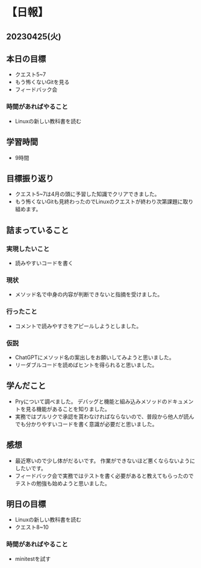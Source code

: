 # 【日報】
## 20230425(火)
## 本日の目標
- クエスト5~7
- もう怖くないGitを見る
- フィードバック会

### 時間があればやること
- Linuxの新しい教科書を読む

## 学習時間
- 9時間
## 目標振り返り
- クエスト5~7は4月の頭に予習した知識でクリアできました。
- もう怖くないGitも見終わったのでLinuxのクエストが終わり次第課題に取り組めます。

## 詰まっていること
### 実現したいこと 
- 読みやすいコードを書く
### 現状
- メソッド名で中身の内容が判断できないと指摘を受けました。
### 行ったこと 
- コメントで読みやすさをアピールしようとしました。
### 仮説
- ChatGPTにメソッド名の案出しをお願いしてみようと思いました。
- リーダブルコードを読めばヒントを得られると思いました。

## 学んだこと
- Pryについて調べました。
デバッグと機能と組み込みメソッドのドキュメントを見る機能があることを知りました。
- 実務ではプルリクで承認を貰わなければならないので、普段から他人が読んでも分かりやすいコードを書く意識が必要だと思いました。
## 感想
- 最近寒いので少し体がだるいです。
作業ができないほど悪くならないようにしたいです。
- フィードバック会で実務ではテストを書く必要があると教えてもらったのでテストの勉強も始めようと思いました。
## 明日の目標
- Linuxの新しい教科書を読む
- クエスト8~10
### 時間があればやること
- minitestを試す